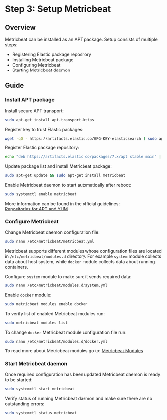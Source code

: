 # Step 3: Setup Metricbeat

## Overview

Metricbeat can be installed as an APT package. Setup consists of multiple steps:
- Registering Elastic package repository
- Installing Metricbeat package
- Configuring Metricbeat
- Starting Metricbeat daemon

## Guide

### Install APT package

Install secure APT transport:

```bash
sudo apt-get install apt-transport-https
```

Register key to trust Elastic packages:

```bash
wget -qO - https://artifacts.elastic.co/GPG-KEY-elasticsearch | sudo apt-key add -
```

Register Elastic package repository:

```bash
echo "deb https://artifacts.elastic.co/packages/7.x/apt stable main" | sudo tee -a /etc/apt/sources.list.d/elastic-7.x.list
```

Update package list and install Metricbeat package:

```bash
sudo apt-get update && sudo apt-get install metricbeat
```

Enable Metricbeat daemon to start automatically after reboot:

```bash
sudo systemctl enable metricbeat
```

More information can be found in the official guidelines:  
[Repositories for APT and YUM](https://www.elastic.co/guide/en/beats/metricbeat/current/setup-repositories.html)

### Configure Metricbeat

Change Metricbeat daemon configuration file:

```bash
sudo nano /etc/metricbeat/metricbeat.yml
```

Metricbeat supports different modules whose configuration files are located in `/etc/metricbeat/modules.d` directory. For example `system` module collects data about host system, while `docker` module collects data about running containers.

Configure `system` module to make sure it sends required data:

```bash
sudo nano /etc/metricbeat/modules.d/system.yml
```

Enable `docker` module:

```bash
sudo metricbeat modules enable docker
```

To verify list of enabled Metricbeat modules run:

```bash
sudo metricbeat modules list
```

To change `docker` Metricbeat module configuration file run:

```bash
sudo nano /etc/metricbeat/modules.d/docker.yml
```

To read more about Metricbeat modules go to:
[Metricbeat Modules](https://www.elastic.co/guide/en/beats/metricbeat/current/metricbeat-modules.html)

### Start Metricbeat daemon

Once required configuration has been updated Metricbeat daemon is ready to be started:

```bash
sudo systemctl start metricbeat
```

Verify status of running Metricbeat daemon and make sure there are no outstanding errors:

```bash
sudo systemctl status metricbeat
```